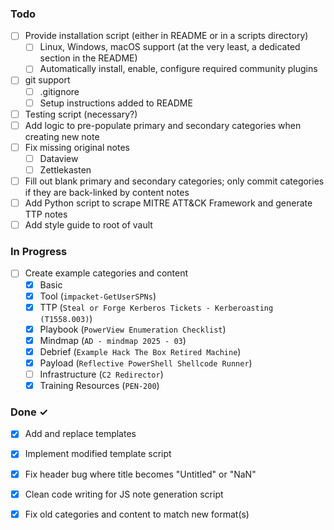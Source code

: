 ### Todo

- [ ] Provide installation script (either in README or in a scripts directory)
  - [ ] Linux, Windows, macOS support (at the very least, a dedicated section in the README)
  - [ ] Automatically install, enable, configure required community plugins
- [ ] git support
  - [ ] .gitignore
  - [ ] Setup instructions added to README
- [ ] Testing script (necessary?)
- [ ] Add logic to pre-populate primary and secondary categories when creating new note
- [ ] Fix missing original notes
  - [ ] Dataview
  - [ ] Zettlekasten
- [ ] Fill out blank primary and secondary categories; only commit categories if they are back-linked by content notes
- [ ] Add Python script to scrape MITRE ATT&CK Framework and generate TTP notes
- [ ] Add style guide to root of vault

### In Progress

- [ ] Create example categories and content
  - [x] Basic
  - [x] Tool (`impacket-GetUserSPNs`)
  - [x] TTP (`Steal or Forge Kerberos Tickets - Kerberoasting (T1558.003)`)
  - [x] Playbook (`PowerView Enumeration Checklist`)
  - [x] Mindmap (`AD - mindmap 2025 - 03`)
  - [x] Debrief (`Example Hack The Box Retired Machine`)
  - [x] Payload (`Reflective PowerShell Shellcode Runner`)
  - [ ] Infrastructure (`C2 Redirector`)
  - [x] Training Resources (`PEN-200`)

### Done ✓

- [x] Add and replace templates
- [x] Implement modified template script
- [x] Fix header bug where title becomes "Untitled" or "NaN"
- [x] Clean code writing for JS note generation script
- [x] Fix old categories and content to match new format(s)

